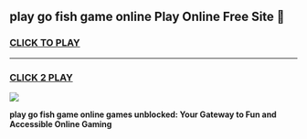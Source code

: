 
## play go fish game online Play Online Free Site 👋
<h3>
<a href="https://download.freeplayer.one?title=play_go_fish_game_online&ref=21F">CLICK TO PLAY</a></h3>
<hr>

<h3>
<a href="https://download.freeplayer.one?title=play_go_fish_game_online&ref=21F">CLICK 2 PLAY</a>
  
</h3>

<a href="https://download.freeplayer.one?title=play_go_fish_game_online&ref=21F"><img src="https://cdnb.artstation.com/p/assets/images/images/032/539/853/original/anto-thomas-button-gif.gif"></a>


**play go fish game online games unblocked: Your Gateway to Fun and Accessible Online Gaming**
